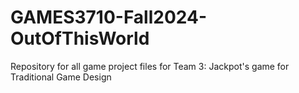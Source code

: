 # GAMES3710-Fall2024-OutOfThisWorld
Repository for all game project files for Team 3: Jackpot's game for Traditional Game Design

